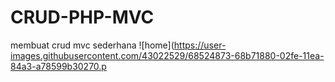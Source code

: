 # CRUD-PHP-MVC
membuat crud mvc sederhana
![home](https://user-images.githubusercontent.com/43022529/68524873-68b71880-02fe-11ea-84a3-a78599b30270.p